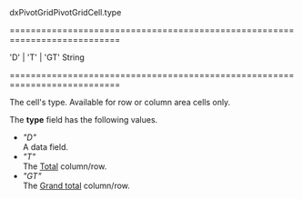 <!--id-->dxPivotGridPivotGridCell.type<!--/id-->
===========================================================================
<!--acceptValues-->'D' | 'T' | 'GT'<!--/acceptValues-->
<!--type-->String<!--/type-->
===========================================================================

<!--shortDescription-->
The cell's type. Available for row or column area cells only.
<!--/shortDescription-->

<!--fullDescription-->
The **type** field has the following values.

- *"D"*  
    A data field.
- *"T"*  
    The [Total](/Documentation/Guide/Widgets/PivotGrid/Visual_Elements/#Totals) column/row.
- *"GT"*  
    The [Grand total](/Documentation/Guide/Widgets/PivotGrid/Visual_Elements/#Totals) column/row.

<!--/fullDescription-->